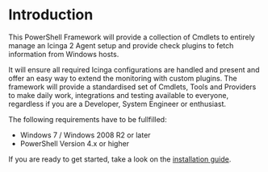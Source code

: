 Introduction
===

This PowerShell Framework will provide a collection of Cmdlets to entirely manage an Icinga 2 Agent setup and provide check plugins to fetch information from Windows hosts.

It will ensure all required Icinga configurations are handled and present and offer an easy way to extend the monitoring with custom plugins. The framework will provide a standardised set of Cmdlets, Tools and Providers to make daily work, integrations and testing available to everyone, regardless if you are a Developer, System Engineer or enthusiast.

The following requirements have to be fullfilled:

* Windows 7 / Windows 2008 R2 or later
* PowerShell Version 4.x or higher

If you are ready to get started, take a look on the [installation guide](02-Installation.md).
